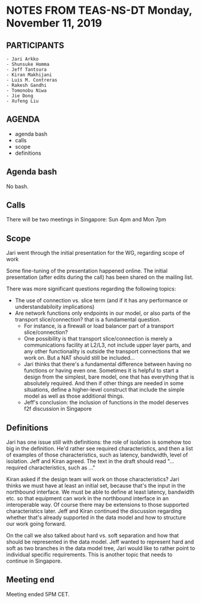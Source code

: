 # NOTES FROM TEAS-NS-DT Monday, November 11, 2019

##  PARTICIPANTS

    - Jari Arkko
    - Shunsuke Homma
    - Jeff Tantsura
    - Kiran Makhijani
    - Luis M. Contreras
    - Rakesh Gandhi
    - Tomonobu Niwa
    - Jie Dong
    - Xufeng Liu

## AGENDA

* agenda bash
* calls
* scope
* definitions


## Agenda bash

No bash.

## Calls

There will be two meetings in Singapore: Sun 4pm and Mon 7pm

## Scope

Jari went through the initial presentation for the WG, regarding scope of work

Some fine-tuning of the presentation happened online. The initial presentation (after edits during the call) has been shared on the mailing list.

There was more significant questions regarding the following topics:

* The use of connection vs. slice term (and if it has any performance or understandabiloity implications)
* Are network functions only endpoints in our model, or also parts of the transport slice/connection? that is a fundamental question.
    * For instance, is a firewall or load balancer part of a transport slice/connection?
    * One possibility is that transport slice/connection is merely a communications facility at L2/L3, not include upper layer parts, and any other functionality is outside the transport connections that we work on. But a NAT should still be included...
    *  Jari thinks that there's a fundamental difference between having no functions or having even one. Sometimes it is helpful to start a design from the simplest, bare model, one that has everything that is absolutely required. And then if other things are needed in some situations, define a higher-level construct that include the simple model as well as those additional things.
    * Jeff's conclusion: the inclusion of functions in the model deserves f2f discussion in Singapore

## Definitions

Jari has one issue still with definitions: the role of isolation is somehow too big in the definition. He'd rather see required characteristics, and then a list of examples of those characteristics, such as latency, bandwidth, level of isolation. Jeff and Kiran agreed. The text in the draft should read "... required characteristics, such as ..."

Kiran asked if the design team will work on those characteristics? Jari thinks we must have at least an initial set, because that's the input in the northbound interface. We must be able to define at least latency, bandwidth etc. so that equipment can work in the northbound interface in an interoperable way. Of course there may be extensions to those supported characteristics later. Jeff and Kiran continued the discussion regarding whether that's already supported in the data model and how to structure our work going forward.

On the call we also talked about hard vs. soft separation and how that should be represented in the data model. Jeff wanted to represent hard and soft as two branches in the data model tree, Jari would like to rather point to individual specific requirements. This is another topic that needs to continue in Singapore.

## Meeting end

Meeting ended 5PM CET.
